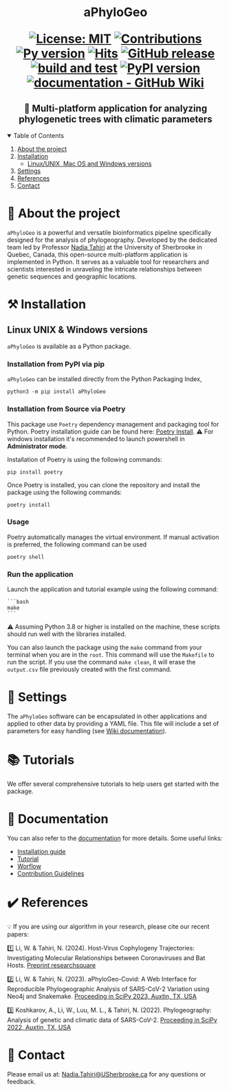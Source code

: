 ﻿﻿﻿﻿﻿﻿﻿﻿<h1  align="center"> aPhyloGeo <p align='center'>
        [![License: MIT](https://img.shields.io/badge/License-MIT-yellow.svg)](https://opensource.org/licenses/MIT)
        [![Contributions](https://img.shields.io/badge/contributions-welcome-blue.svg)](https://pysd.readthedocs.io/en/latest/development/development_index.html)
        [![Py version](https://img.shields.io/pypi/pyversions/pysd.svg)](https://pypi.python.org/pypi/pysd/)
        [![Hits](https://hits.seeyoufarm.com/api/count/incr/badge.svg?url=https%3A%2F%2Fgithub.com%2Ftahiri-lab%2FaPhylogeo&count_bg=%2379C83D&title_bg=%23555555&icon=&icon_color=%23E7E7E7&title=hits&edge_flat=false)](https://hits.seeyoufarm.com)
        [![GitHub release](https://img.shields.io/github/v/release/tahiri-lab/aPhylogeo.svg?maxAge=3600)](https://github.com/tahiri-lab/aPhylogeo/releases/)
        [![build and test](https://github.com/tahiri-lab/aPhyloGeo/actions/workflows/runUnitTests.yml/badge.svg)]([https://github.com/tahiri-lab/aPhyloGeo/actions/workflows/runUnitTests.yml](https://github.com/tahiri-lab/aPhyloGeo/actions/workflows/runUnitTests.yml))
        [![PyPI version](https://badge.fury.io/py/aphylogeo.svg)](https://badge.fury.io/py/aphylogeo)
        [![documentation - GitHub Wiki](https://img.shields.io/badge/Documentation%20-%20GitHub%20Wiki-green?style=flat)](https://github.com/tahiri-lab/aPhyloGeo/wiki)
        </p>


<h2  align="center"> 🌳 Multi-platform application for analyzing phylogenetic trees with climatic parameters</h2>

<details open>
  <summary>Table of Contents</summary>
  <ol>
    <li>
      <a href="#-about-the-project">About the project</a>
    </li>
    <li>
      <a href="#%EF%B8%8F-installation">Installation</a>
      <ul>
        <li><a href="#linux-unix-mac-os--windows-versions">Linux/UNIX, Mac OS and Windows versions</a></li>
      </ul>
    </li>
     <li>
      <a href="#-settings">Settings</a>
    </li>
    <li>
      <a href="#%EF%B8%8F-references">References</a>
    </li>
    <li>
      <a href="#-contact">Contact</a>
    </li>
  </ol>
</details>


# 📝 About the project

`aPhyloGeo` is a powerful and versatile bioinformatics pipeline specifically designed for the analysis of phylogeography. Developed by the dedicated team led by Professor [Nadia Tahiri](https://tahirinadia.github.io/) at the University of Sherbrooke in Quebec, Canada, this open-source multi-platform application is implemented in Python. It serves as a valuable tool for researchers and scientists interested in unraveling the intricate relationships between genetic sequences and geographic locations.

# ⚒️ Installation

## Linux UNIX & Windows versions
`aPhyloGeo` is available as a Python package.

### Installation from PyPI via pip

`aPhyloGeo` can be installed directly from the Python Packaging Index,

```python3
python3 -m pip install aPhyloGeo
```

### Installation from Source via Poetry
This package use ```Poetry``` dependency management and packaging tool for Python. Poetry installation guide can be found here: [Poetry Install](https://python-poetry.org/docs/#installation). 
⚠️ For windows installation it's recommended to launch powershell in **Administrator mode**.

Installation of Poetry is using the following commands:

```
pip install poetry
```

Once Poetry is installed, you can clone the repository and install the package using the following commands:

```
poetry install
```

### Usage
Poetry automatically manages the virtual environment. If manual activation is preferred, the following command can be used

```python3
poetry shell
```

### Run the application
Launch the application and tutorial example using the following command:

    ```bash
    make
    ```

⚠️ Assuming Python 3.8 or higher is installed on the machine, these scripts should run well with the libraries installed.

You can also launch the package using the `make` command from your terminal when you are in the `root`. This command will use the `Makefile` to run the script. If you use the command `make clean`, it will erase the `output.csv` file previously created with the first command.

# 🚀 Settings
The `aPhyloGeo` software can be encapsulated in other applications and applied to other data by providing a YAML file. This file will include a set of parameters for easy handling (see [Wiki documentation](https://github.com/tahiri-lab/aPhyloGeo/wiki)).

# 📚 Tutorials

We offer several comprehensive tutorials to help users get started with the package.

# 📖 Documentation

You can also refer to the [documentation](https://github.com/tahiri-lab/aPhyloGeo/wiki) for more details.
Some useful links:

* [Installation guide](https://github.com/tahiri-lab/aPhyloGeo/wiki/Installation-guide)
* [Tutorial](https://github.com/tahiri-lab/aPhyloGeo/wiki/Tutorial)
* [Worflow](https://github.com/tahiri-lab/aPhyloGeo/wiki/Worflow)
* [Contribution Guidelines](https://github.com/tahiri-lab/aPhyloGeo/wiki/Contribution-Guidelines)

# ✔️ References

💡 If you are using our algorithm in your research, please cite our recent papers:

1️⃣  Li, W. & Tahiri, N. (2024). Host-Virus Cophylogeny Trajectories: Investigating Molecular Relationships between Coronaviruses and Bat Hosts. [Preprint researchsquare](https://doi.org/10.21203/rs.3.rs-3362308/v1)

2️⃣ Li, W. & Tahiri, N. (2023). aPhyloGeo-Covid: A Web Interface for Reproducible Phylogeographic Analysis of SARS-CoV-2 Variation using Neo4j and Snakemake.
[Proceeding in SciPy 2023, Auxtin, TX, USA](https://conference.scipy.org/proceedings/scipy2023/pdfs/nadia_tahiri.pdf)

3️⃣ Koshkarov, A., Li, W., Luu, M. L., & Tahiri, N. (2022). Phylogeography: Analysis of genetic and climatic data of SARS-CoV-2.
[Proceeding in SciPy 2022, Auxtin, TX, USA](https://conference.scipy.org/proceedings/scipy2022/pdfs/nadia_tahiri.pdf)


# 📧 Contact
Please email us at: <Nadia.Tahiri@USherbrooke.ca> for any questions or feedback.
